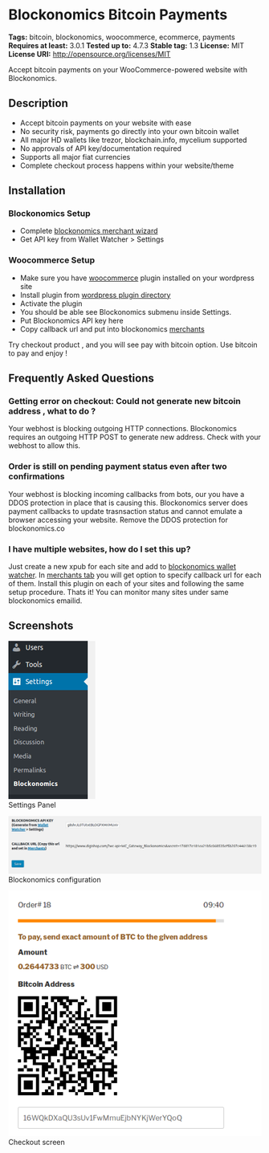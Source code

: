 # Blockonomics Bitcoin Payments #
**Tags:** bitcoin, blockonomics, woocommerce, ecommerce, payments
**Requires at least:** 3.0.1
**Tested up to:** 4.7.3
**Stable tag:** 1.3
**License:** MIT
**License URI:** http://opensource.org/licenses/MIT

Accept bitcoin payments on your WooCommerce-powered website with Blockonomics.

## Description ##

- Accept bitcoin payments on your website with ease
- No security risk, payments go directly into your own bitcoin wallet
- All major HD wallets like trezor, blockchain.info, mycelium supported
- No approvals of API key/documentation required
- Supports all major fiat currencies
- Complete checkout process happens within your website/theme 

## Installation ##

### Blockonomics Setup ###
- Complete [blockonomics merchant wizard](https://www.blockonomics.co/merchants) 
- Get API key from Wallet Watcher > Settings

### Woocommerce Setup ###
- Make sure you have [woocommerce](https://wordpress.org/plugins/woocommerce/) plugin installed on your wordpress site
- Install plugin from [wordpress plugin directory](https://wordpress.org/plugins/blockonomics-bitcoin-payments/)
- Activate the plugin
- You should be able see Blockonomics submenu inside Settings.  
- Put Blockonomics API key here
- Copy callback url and put into blockonomics [merchants](https://www.blockonomics.co/merchants)

Try checkout product , and you will see pay with bitcoin option.
Use bitcoin to pay and enjoy !

## Frequently Asked Questions ##

### Getting error on checkout: Could not generate new bitcoin address , what to do ? ###
Your webhost is blocking outgoing HTTP connections. Blockonomics requires an outgoing HTTP POST to generate new address. Check with your webhost to allow this.

### Order is still on pending payment status even after two confirmations  ###
Your webhost is blocking incoming callbacks from bots, our you have a DDOS protection in place that is causing this. Blockonomics server does payment callbacks to update trasnsaction status and cannot emulate a browser accessing your website. Remove the DDOS protection for blockonomics.co 

### I have multiple websites, how do I set this up? ###
Just create a new xpub for each site and add to [blockonomics wallet watcher](https://www.blockonomics/blockonomics). In [merchants tab](https://www.blockonomics.co/merchants) you will get option to specify callback url for each of them.  Install this plugin on each of your sites and following the same setup procedure.  Thats it! You can monitor many sites under same blockonomics emailid.

## Screenshots ##

![](assets-wp-repo/screenshot-1.png)    
Settings Panel  

![](assets-wp-repo/screenshot-2.png)  
Blockonomics configuration  

![](assets-wp-repo/screenshot-3.png)    
Checkout screen
